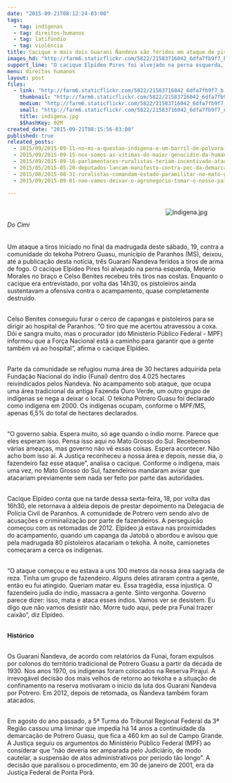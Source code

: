 ```yaml
---
date: "2015-09-21T08:12:24-03:00"
tags:
  - tag: indígenas
  - tag: direitos-humanos
  - tag: latifúndio
  - tag: violência
title: Cacique e mais dois Guarani Ñandeva são feridos em ataque de pistoleiros no MS
images_hd: "http://farm6.staticflickr.com/5822/21583716042_6dfa7fb9f7_b.jpg"
support_line: "O cacique Elpídeo Pires foi alvejado na perna esquerda, Meterio Morales no braço e Celso Benites recebeu três tiros nas costas."
menu: direitos humanos
layout: post
files:
  - link: "http://farm6.staticflickr.com/5822/21583716042_6dfa7fb9f7_b.jpg"
    thumbnail: "http://farm6.staticflickr.com/5822/21583716042_6dfa7fb9f7_t.jpg"
    medium: "http://farm6.staticflickr.com/5822/21583716042_6dfa7fb9f7_z.jpg"
    small: "http://farm6.staticflickr.com/5822/21583716042_6dfa7fb9f7_n.jpg"
    title: indigena.jpg
    $$hashKey: 02M
created_date: "2015-09-21T08:15:56-03:00"
published: true
releated_posts:
  - 2015/09/2015-09-11-no-ms-a-questao-indigena-e-um-barril-de-polvora-prestes-a-explodir.md
  - 2015/09/2015-09-15-nos-somos-as-vitimas-do-maior-genocidio-da-humanidade-denuncia-militante-indigena.md
  - 2015/09/2015-09-16-parlamentares-ruralistas-teriam-incentivado-ataques-contra-guarani-kaiowa.md
  - 2015/05/2015-05-20-deputados-lancam-manifesto-contra-pec-da-demarcacao-de-terras-indigenas.md
  - 2015/08/2015-08-31-ruralistas-comandam-estado-paramilitar-no-mato-grosso-do-sul-afirma-cimi.md
  - 2015/09/2015-09-01-nao-vamos-deixar-o-agronegocio-tomar-o-nosso-pais-afirma-cacique-babau-tupinamba.md

---
```

<figure class="image" style="float:right"><img alt="indigena.jpg" src="http://farm6.staticflickr.com/5822/21583716042_6dfa7fb9f7_b.jpg" />
<figcaption></figcaption>
</figure>

<p style="line-height: 20.8px;"><br />
<br />
<em>Do Cimi</em></p>

<p><br />
Um ataque a tiros iniciado no final da madrugada deste s&aacute;bado, 19, contra a comunidade do tekoha Potrero Guasu, munic&iacute;pio de Paranhos (MS), deixou, at&eacute; a publica&ccedil;&atilde;o desta not&iacute;cia, tr&ecirc;s Guarani &Ntilde;andeva feridos a tiros de arma de fogo. O cacique Elp&iacute;deo Pires foi alvejado na perna esquerda, Meterio Morales no bra&ccedil;o e Celso Benites recebeu tr&ecirc;s tiros nas costas. Enquanto o cacique era entrevistado, por volta das 14h30, os pistoleiros ainda sustentavam a ofensiva contra o acampamento, quase completamente destru&iacute;do.</p>

<p><br />
Celso Benites conseguiu furar o cerco de capangas e pistoleiros para se dirigir ao hospital de Paranhos. &ldquo;O tiro que me acertou atravessou a coxa. D&oacute;i e sangra muito, mas o procurador (do Minist&eacute;rio P&uacute;blico Federal - MPF) informou que a For&ccedil;a Nacional est&aacute; a caminho para garantir que a gente tamb&eacute;m v&aacute; ao hospital&rdquo;, afirma o cacique Elp&iacute;deo.</p>

<p><br />
Parte da comunidade se refugiou numa &aacute;rea de 30 hectares adquirida pela Funda&ccedil;&atilde;o Nacional do &iacute;ndio (Funai) dentro dos 4.025 hectares reivindicados pelos &Ntilde;andeva. No acampamento sob ataque, que ocupa uma &aacute;rea tradicional da antiga Fazenda Ouro Verde, um outro grupo de ind&iacute;genas se nega a deixar o local. O tekoha Potrero Guasu foi declarado como ind&iacute;gena em 2000. Os ind&iacute;genas ocupam, conforme o MPF/MS, apenas 6,5% do total de hectares declarados. &nbsp; &nbsp;&nbsp;</p>

<p><br />
&ldquo;O governo sabia. Espera muito, s&oacute; age quando o &iacute;ndio morre. Parece que eles esperam isso. Pensa isso aqui no Mato Grosso do Sul. Recebemos v&aacute;rias amea&ccedil;as, mas governo n&atilde;o v&ecirc; essas coisas. Espera acontecer. N&atilde;o acho bom isso a&iacute;. A Justi&ccedil;a reconheceu a nossa &aacute;rea e depois, nesse dia, o fazendeiro faz esse ataque&rdquo;, analisa o cacique. Conforme o ind&iacute;gena, mais uma vez, no Mato Grosso do Sul, fazendeiros mandaram avisar que atacariam previamente sem nada ser feito por parte das autoridades.</p>

<p><br />
Cacique Elp&iacute;deo conta que na tarde dessa sexta-feira, 18, por volta das 16h30, ele retornava &agrave; aldeia depois de prestar depoimento na Delegacia de Pol&iacute;cia Civil de Paranhos. A comunidade de Potrero vem sendo alvo de acusa&ccedil;&otilde;es e criminaliza&ccedil;&atilde;o por parte de fazendeiros. A persegui&ccedil;&atilde;o come&ccedil;ou com as retomadas de 2012. Elp&iacute;deo j&aacute; estava nas proximidades do acampamento, quando um capanga da Jatob&aacute; o abordou e avisou que pela madrugada 80 pistoleiros atacariam o tekoha. &Agrave; noite, camionetes come&ccedil;aram a cerca os ind&iacute;genas.</p>

<p><br />
&ldquo;O ataque come&ccedil;ou e eu estava a uns 100 metros da nossa &aacute;rea sagrada de reza. Tinha um grupo de fazendeiro. Alguns deles atiraram contra a gente, ent&atilde;o eu fui atingido. Queriam matar eu. Essa trag&eacute;dia, essa injusti&ccedil;a. O fazendeiro judia do &iacute;ndio, massacra a gente. Sinto vergonha. Governo parece dizer: isso, mata e ataca esses &iacute;ndios. Vamos ver se desistem. Eu digo que n&atilde;o vamos desistir n&atilde;o. Morre tudo aqui, pede pra Funai trazer caix&atilde;o&rdquo;, diz Elp&iacute;deo.</p>

<p><br />
<strong>Hist&oacute;rico</strong></p>

<p><br />
Os Guarani &Ntilde;andeva, de acordo com relat&oacute;rios da Funai, foram expulsos por colonos do territ&oacute;rio tradicional de Potrero Guasu a partir da d&eacute;cada de 1930. Nos anos 1970, os ind&iacute;genas foram colocados na Reserva Piraju&iacute;. A irrevog&aacute;vel decis&atilde;o dos mais velhos de retorno ao tekoha e a situa&ccedil;&atilde;o de confinamento na reserva motivaram o in&iacute;cio da luta dos Guarani &Ntilde;andeva por Potrero. Em 2012, depois de retomada, os &Ntilde;andeva tamb&eacute;m foram atacados. &nbsp;&nbsp;</p>

<p><br />
Em agosto do ano passado, a 5&ordf; Turma do Tribunal Regional Federal da 3&ordf; Regi&atilde;o cassou uma liminar que impedia h&aacute; 14 anos a continuidade da demarca&ccedil;&atilde;o de Potrero Guasu, que fica a 460 km ao sul de Campo Grande. A Justi&ccedil;a seguiu os argumentos do Minist&eacute;rio P&uacute;blico Federal (MPF) ao considerar que &ldquo;n&atilde;o deveria ser amparada pelo Judici&aacute;rio, de modo cautelar, a suspens&atilde;o de atos administrativos por per&iacute;odo t&atilde;o longo&rdquo;. A decis&atilde;o que paralisou o procedimento, em 30 de janeiro de 2001, era da Justi&ccedil;a Federal de Ponta Por&atilde;.</p>

